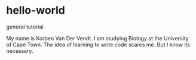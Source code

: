 # hello-world
general tutorial 

My name is Korben Van Der Vendt. I am studying Biology at the University of Cape Town. The idea of learning to write code scares me. But I know its necessary. 
